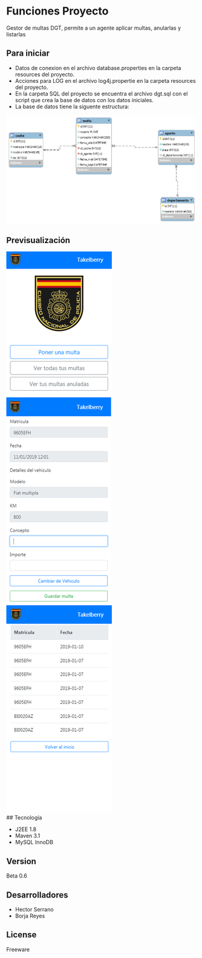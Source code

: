 # Funciones Proyecto

Gestor de multas DGT, permite a un agente aplicar multas, anularlas y listarlas 
## Para iniciar

* Datos de conexion en el archivo database.properties en la carpeta resources del proyecto.
* Acciones para LOG en el archivo log4j.propertie en la carpeta resources del proyecto.
* En la carpeta SQL del proyecto se encuentra el archivo dgt.sql con el script que crea la base de datos con los datos iniciales.
* La base de datos tiene la siguente estructura:

<img src="https://github.com/AjRoBSeYeR/PruebasIpartek/blob/master/dgt/src/main/resources/eer.png">


## Previsualización

<div class="diaplay:flex; v-align:top">
<img src="https://github.com/AjRoBSeYeR/PruebasIpartek/blob/master/dgt/src/main/resources/dgt.png">
<img src="https://github.com/AjRoBSeYeR/PruebasIpartek/blob/master/dgt/src/main/resources/dgt2.png">
<img src="https://github.com/AjRoBSeYeR/PruebasIpartek/blob/master/dgt/src/main/resources/dgt3.png">

</div>
## Tecnología

* J2EE 1.8
* Maven 3.1
* MySQL InnoDB

## Version

Beta 0.6

## Desarrolladores

* Hector Serrano
* Borja Reyes


## License

Freeware

